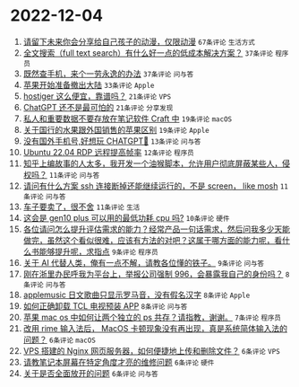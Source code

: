 # 2022-12-04

1. [请留下未来你会分享给自己孩子的动漫，仅限动漫](https://www.v2ex.com/t/899934) `67条评论` `生活方式`
1. [全文搜索（full text search）有什么好一点的低成本解决方案？](https://www.v2ex.com/t/899924) `37条评论` `程序员`
1. [既然查手机，来个一劳永逸的办法](https://www.v2ex.com/t/899929) `37条评论` `问与答`
1. [苹果开始准备撤出大陆](https://www.v2ex.com/t/899953) `33条评论` `Apple`
1. [hostiger 这么便宜，靠谱吗？](https://www.v2ex.com/t/899928) `21条评论` `VPS`
1. [ChatGPT 还不是最可怕的](https://www.v2ex.com/t/899927) `21条评论` `分享发现`
1. [私人和重要数据不要存放在笔记软件 Craft 中](https://www.v2ex.com/t/899957) `19条评论` `macOS`
1. [关于国行的水果跟外国销售的苹果区别](https://www.v2ex.com/t/899946) `19条评论` `Apple`
1. [没有国外手机号,好想玩 CHATGPT🥺](https://www.v2ex.com/t/899956) `13条评论` `问与答`
1. [Ubuntu 22.04 RDP 远程提高帧率](https://www.v2ex.com/t/899922) `12条评论` `程序员`
1. [知乎上编故事的人太多，我开发一个油猴脚本，允许用户彻底屏蔽某些人，侵权吗？](https://www.v2ex.com/t/899968) `11条评论` `问与答`
1. [请问有什么方案 ssh 连接断掉还能继续运行的，不是 screen， like mosh](https://www.v2ex.com/t/899945) `11条评论` `问与答`
1. [车子要卖了，很不舍](https://www.v2ex.com/t/899943) `11条评论` `生活`
1. [这会是 gen10 plus 可以用的最低功耗 cpu 吗?](https://www.v2ex.com/t/899963) `10条评论` `硬件`
1. [各位请问怎么提升评估需求的能力？经常产品一句话需求，然后问我多少天能做完，虽然这个看似很难，应该有方法的对吧？这属于哪方面的能力呢，看什么书能够提升呢，求指点](https://www.v2ex.com/t/899962) `9条评论` `程序员`
1. [关于 AI 代替人类，俺有一点不解，请教各位懂的铁子。](https://www.v2ex.com/t/899954) `9条评论` `问与答`
1. [刚在浙里办民呼我为平台上，举报公司强制 996，会暴露我自己的身份吗？](https://www.v2ex.com/t/899973) `8条评论` `问与答`
1. [applemusic 日文歌曲只显示罗马音，没有假名汉字](https://www.v2ex.com/t/899951) `8条评论` `Apple`
1. [如何正确卸载 TCL 电视预装 APP](https://www.v2ex.com/t/899931) `8条评论` `问与答`
1. [苹果 mac os 中如何让两个独立的 ps 共存？请指教，谢谢。](https://www.v2ex.com/t/899936) `7条评论` `程序员`
1. [改用 rime 输入法后， MacOS 卡顿现象没有再出现，真是系统简体输入法的问题？](https://www.v2ex.com/t/899967) `6条评论` `macOS`
1. [VPS 搭建的 Nginx 网页服务器，如何便捷地上传和删除文件？](https://www.v2ex.com/t/899955) `6条评论` `VPS`
1. [请教笔记本屏幕在特定角度才亮的维修问题](https://www.v2ex.com/t/899950) `6条评论` `硬件`
1. [关于是否全面放开的问题](https://www.v2ex.com/t/899941) `6条评论` `问与答`
